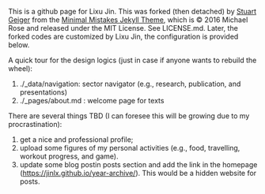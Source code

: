 This is a github page for Lixu Jin. This was forked (then detached) by [Stuart Geiger](https://github.com/staeiou) from the [Minimal Mistakes Jekyll Theme](https://mmistakes.github.io/minimal-mistakes/), which is © 2016 Michael Rose and released under the MIT License. See LICENSE.md. Later, the forked codes are customized by Lixu Jin, the configuration is provided below.

A quick tour for the design logics (just in case if anyone wants to rebuild the wheel):
1) ./_data/navigation: sector navigator (e.g., research, publication, and presentations)
2) ./_pages/about.md : welcome page for texts

There are several things TBD (I can foresee this will be growing due to my procrastination):
1) get a nice and professional profile;
2) upload some figures of my personal activities (e.g., food, travelling, workout progress, and game).
3) update some blog postin posts section and add the link in the homepage (https://jinlx.github.io/year-archive/). This would be a hidden website for posts.
